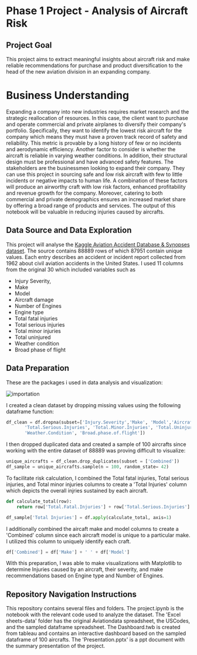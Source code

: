 # Phase 1 Project - Analysis of Aircraft Risk
## Project Goal
This project aims to extract meaningful insights about aircraft risk and make reliable recommendations for purchase and product diversification to the head of the new aviation division
in an expanding company.

# Business Understanding
Expanding a company into new industries requires market research and the strategic reallocation of resources. 
In this case, the client want to purchase and operate commercial and private airplanes to diversify their company's portfolio. 
Specifically, they want to identify the lowest risk aircraft for the company which means they must have a proven track record of safety and reliability. 
This metric is provable by a long history of few or no incidents and aerodynamic efficiency. Another factor to consider is whether the aircraft is reliable in varying weather conditions. 
In addition, their structural design must be professional and have advanced safety features.
The stakeholders are the businessmen looking to expand their company. 
They can use this project in sourcing safe and low risk aircraft with few to little incidents or negative impacts to human life.
A combination of these factors will produce an airworthy craft with low risk factors, enhanced profitability and revenue growth for the company. 
Moreover, catering to both commercial and private demographics ensures an increased market share by offering a broad range of products and services.
The output of this notebook will be valuable in reducing injuries caused by aircrafts.

## Data Source and Data Exploration
This project will analyse the [Kaggle Aviation Accident Database & Synopses dataset](https://www.kaggle.com/datasets/khsamaha/aviation-accident-database-synopses). The source contains 88889
rows of which 87951 contain unique values. Each entry describes an accident or incident report collected from 1962 about civil aviation accidents in the United States.
I used 11 columns from the original 30 which included variables such as 
- Injury Severity,
- Make
- Model
- Aircraft damage
- Number of Engines
- Engine type
- Total fatal injuries
- Total serious injuries
- Total minor injuries
- Total uninjured
- Weather condition
- Broad phase of flight

## Data Preparation
These are the packages i used in data analysis and visualization:

![importation](https://github.com/user-attachments/assets/2cec92e7-3021-4eee-b4f8-709983260308)

I created a clean dataset by dropping missing values using the following dataframe function:
```Python
df_clean = df.dropna(subset=['Injury.Severity','Make', 'Model','Aircraft.damage', 'Number.of.Engines', 'Engine.Type','Total.Fatal.Injuries',
       'Total.Serious.Injuries', 'Total.Minor.Injuries', 'Total.Uninjured',
       'Weather.Condition', 'Broad.phase.of.flight'])
```
I then dropped duplicated data and created a sample of 100 aircrafts since working with the entire dataset of 88889 was proving difficult to visualize:
```Python
unique_aircrafts = df_clean.drop_duplicates(subset = ['Combined'])
df_sample = unique_aircrafts.sample(n = 100, random_state= 42)
```
To facilitate risk calculation, I combined the Total fatal injuries, Total serious injuries, and Total minor injuries columns to create a 'Total Injuries' column which depicts the overall
injries sustained by each aircraft.
```Python
def calculate_total(row):
    return row['Total.Fatal.Injuries'] + row['Total.Serious.Injuries'] + row['Total.Minor.Injuries']

df_sample['Total Injuries'] = df.apply(calculate_total, axis=1)
```
I additionally combined the aircaft make and model columns to create a 'Combined' column since each aircraft model is unique to a particular make. I utilized this column to uniquely identify each craft.
```Python
df['Combined'] = df['Make'] + ' ' + df['Model']
```
With this preparation, I was able to make visualizations with Matplotlib to determine Injuries caused by an aircraft, their severity, and make recommendations based on Engine type and Number of Engines.

## Repository Navigation Instructions
This repository contains several files and folders.
The project.ipynb is the notebook with the relevant code used to analyze the dataset.
The 'Excel sheets-data' folder has the original Aviationdata spreadsheet, the USCodes, and the sampled dataframe spreadsheet.
The Dashboard.twb is created from tableau and contains an interactive dashboard based on the sampled dataframe of 100 aircrafts.
The 'Presentation.pptx' is a ppt document with the summary presentation of the project.

